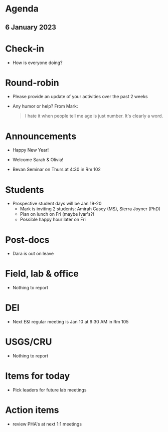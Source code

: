 # Agenda

## 6 January 2023


# Check-in

* How is everyone doing?


# Round-robin

* Please provide an update of your activities over the past 2 weeks

* Any humor or help? From Mark:
    > I hate it when people tell me age is just number. It's clearly a word.


# Announcements

* Happy New Year!

* Welcome Sarah & Olivia!

* Bevan Seminar on Thurs at 4:30 in Rm 102


# Students

* Prospective student days will be Jan 19-20  
    * Mark is inviting 2 students: Amirah Casey (MS), Sierra Joyner (PhD)  
    * Plan on lunch on Fri (maybe Ivar's?)  
    * Possible happy hour later on Fri


# Post-docs

* Dara is out on leave


# Field, lab & office

* Nothing to report


# DEI

* Next E&I regular meeting is Jan 10 at 9:30 AM in Rm 105



# USGS/CRU

* Nothing to report


# Items for today

* Pick leaders for future lab meetings


# Action items

* review PHA's at next 1:1 meetings
